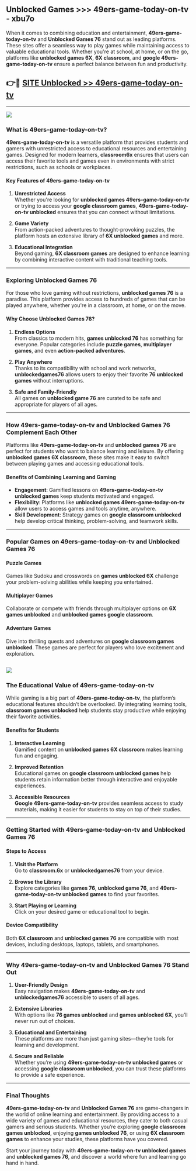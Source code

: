 ## Unblocked Games >>> 49ers-game-today-on-tv - xbu7o 

When it comes to combining education and entertainment, **49ers-game-today-on-tv** and **Unblocked Games 76** stand out as leading platforms. These sites offer a seamless way to play games while maintaining access to valuable educational tools. Whether you're at school, at home, or on the go, platforms like **unblocked games 6X**, **6X classroom**, and **google 49ers-game-today-on-tv** ensure a perfect balance between fun and productivity.
## 👉🔴 [SITE Unblocked >> 49ers-game-today-on-tv](https://unblockedgames.edu.pl?title=49ers-game-today-on-tv&ref=22JU)
---
<a href="https://unblockedgames.edu.pl?title=49ers-game-today-on-tv&ref=22JU/"><img src="https://github.com/user-attachments/assets/438f12ca-57a4-47a3-8ead-c64da593a1e5"/></a>
### What is 49ers-game-today-on-tv?  

**49ers-game-today-on-tv** is a versatile platform that provides students and gamers with unrestricted access to educational resources and entertaining games. Designed for modern learners, **classroom6x** ensures that users can access their favorite tools and games even in environments with strict restrictions, such as schools or workplaces.  

#### Key Features of 49ers-game-today-on-tv  

1. **Unrestricted Access**  
   Whether you're looking for **unblocked games 49ers-game-today-on-tv** or trying to access your **google classroom games**, **49ers-game-today-on-tv unblocked** ensures that you can connect without limitations.  

2. **Game Variety**  
   From action-packed adventures to thought-provoking puzzles, the platform hosts an extensive library of **6X unblocked games** and more.  

3. **Educational Integration**  
   Beyond gaming, **6X classroom games** are designed to enhance learning by combining interactive content with traditional teaching tools.  



---

### Exploring Unblocked Games 76  

For those who love gaming without restrictions, **unblocked games 76** is a paradise. This platform provides access to hundreds of games that can be played anywhere, whether you're in a classroom, at home, or on the move.  

#### Why Choose Unblocked Games 76?  

1. **Endless Options**  
   From classics to modern hits, **games unblocked 76** has something for everyone. Popular categories include **puzzle games**, **multiplayer games**, and even **action-packed adventures**.  

2. **Play Anywhere**  
   Thanks to its compatibility with school and work networks, **unblockedgames76** allows users to enjoy their favorite **76 unblocked games** without interruptions.  

3. **Safe and Family-Friendly**  
   All games on **unblocked game 76** are curated to be safe and appropriate for players of all ages.  

---

### How 49ers-game-today-on-tv and Unblocked Games 76 Complement Each Other  

Platforms like **49ers-game-today-on-tv** and **unblocked games 76** are perfect for students who want to balance learning and leisure. By offering **unblocked games 6X classroom**, these sites make it easy to switch between playing games and accessing educational tools.  

#### Benefits of Combining Learning and Gaming  

- **Engagement**: Gamified lessons on **49ers-game-today-on-tv unblocked games** keep students motivated and engaged.  
- **Flexibility**: Platforms like **unblocked games 49ers-game-today-on-tv** allow users to access games and tools anytime, anywhere.  
- **Skill Development**: Strategy games on **google classroom unblocked** help develop critical thinking, problem-solving, and teamwork skills.  

---

### Popular Games on 49ers-game-today-on-tv and Unblocked Games 76  

#### Puzzle Games  

Games like Sudoku and crosswords on **games unblocked 6X** challenge your problem-solving abilities while keeping you entertained.  

#### Multiplayer Games  

Collaborate or compete with friends through multiplayer options on **6X games unblocked** and **unblocked games google classroom**.  

#### Adventure Games  

Dive into thrilling quests and adventures on **google classroom games unblocked**. These games are perfect for players who love excitement and exploration.  

<a href="http://download.freeplayer.one?title=49ers-game-today-on-tv&ref=23D/"><img src="https://github.com/user-attachments/assets/fe0c3e91-c8e1-489c-acf0-e2f614c12fb8"/></a>
---

### The Educational Value of 49ers-game-today-on-tv  

While gaming is a big part of **49ers-game-today-on-tv**, the platform’s educational features shouldn’t be overlooked. By integrating learning tools, **classroom games unblocked** help students stay productive while enjoying their favorite activities.  

#### Benefits for Students  

1. **Interactive Learning**  
   Gamified content on **unblocked games 6X classroom** makes learning fun and engaging.  

2. **Improved Retention**  
   Educational games on **google classroom unblocked games** help students retain information better through interactive and enjoyable experiences.  

3. **Accessible Resources**  
   **Google 49ers-game-today-on-tv** provides seamless access to study materials, making it easier for students to stay on top of their studies.  

---

### Getting Started with 49ers-game-today-on-tv and Unblocked Games 76  

#### Steps to Access  

1. **Visit the Platform**  
   Go to **classroom.6x** or **unblockedgames76** from your device.  

2. **Browse the Library**  
   Explore categories like **games 76**, **unblocked game 76**, and **49ers-game-today-on-tv unblocked games** to find your favorites.  

3. **Start Playing or Learning**  
   Click on your desired game or educational tool to begin.  

#### Device Compatibility  

Both **6X classroom** and **unblocked games 76** are compatible with most devices, including desktops, laptops, tablets, and smartphones.  

---

### Why 49ers-game-today-on-tv and Unblocked Games 76 Stand Out  

1. **User-Friendly Design**  
   Easy navigation makes **49ers-game-today-on-tv** and **unblockedgames76** accessible to users of all ages.  

2. **Extensive Libraries**  
   With options like **76 games unblocked** and **games unblocked 6X**, you’ll never run out of choices.  

3. **Educational and Entertaining**  
   These platforms are more than just gaming sites—they’re tools for learning and development.  

4. **Secure and Reliable**  
   Whether you’re using **49ers-game-today-on-tv unblocked games** or accessing **google classroom unblocked**, you can trust these platforms to provide a safe experience.  

---

### Final Thoughts  

**49ers-game-today-on-tv** and **Unblocked Games 76** are game-changers in the world of online learning and entertainment. By providing access to a wide variety of games and educational resources, they cater to both casual gamers and serious students. Whether you’re exploring **google classroom games unblocked**, enjoying **games unblocked 76**, or using **6X classroom games** to enhance your studies, these platforms have you covered.  

Start your journey today with **49ers-game-today-on-tv unblocked games** and **unblocked games 76**, and discover a world where fun and learning go hand in hand.  